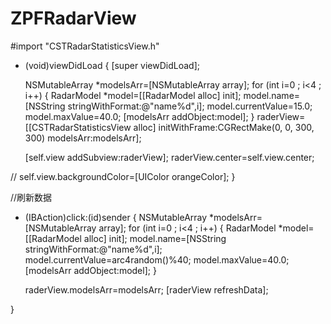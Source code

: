 # ZPFRadarView

#import "CSTRadarStatisticsView.h"


- (void)viewDidLoad {
    [super viewDidLoad];


    
    
    NSMutableArray *modelsArr=[NSMutableArray array];
    for (int i=0 ; i<4 ; i++) {
        RadarModel *model=[[RadarModel alloc] init];
        model.name=[NSString stringWithFormat:@"name%d",i];
        model.currentValue=15.0;
        model.maxValue=40.0;
        [modelsArr addObject:model];
    }
    raderView=[[CSTRadarStatisticsView alloc] initWithFrame:CGRectMake(0, 0, 300, 300) modelsArr:modelsArr];

    [self.view addSubview:raderView];
    raderView.center=self.view.center;
    
//    self.view.backgroundColor=[UIColor orangeColor];
}

//刷新数据
- (IBAction)click:(id)sender {
    NSMutableArray *modelsArr=[NSMutableArray array];
    for (int i=0 ; i<4 ; i++) {
        RadarModel *model=[[RadarModel alloc] init];
        model.name=[NSString stringWithFormat:@"name%d",i];
        model.currentValue=arc4random()%40;
        model.maxValue=40.0;
        [modelsArr addObject:model];
    }
    
    
    raderView.modelsArr=modelsArr;
    [raderView refreshData];
    
    
    
}

